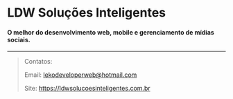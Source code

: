 # LDW Soluções Inteligentes

#### O melhor do desenvolvimento web, mobile e gerenciamento de mídias sociais.

---

> Contatos:
>
> Email: [lekodeveloperweb@hotmail.com](maito:lekodeveloperweb@hotmail.com)
>
> Site: <a href="https://ldwsolucoesinteligentes.com.br" target="_blank">https://ldwsolucoesinteligentes.com.br</a>
